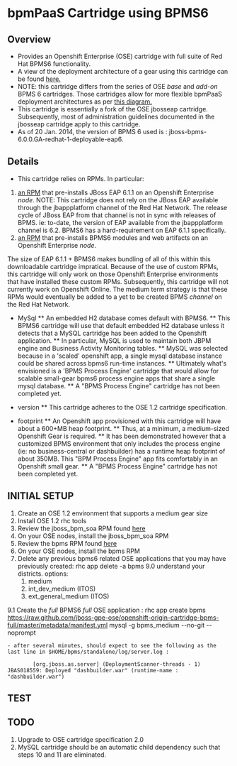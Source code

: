 bpmPaaS Cartridge using BPMS6
==============================

Overview
--------
* Provides an Openshift Enterprise (OSE) cartridge with full suite of Red Hat BPMS6 functionality.  
* A view of the deployment architecture of a gear using this cartridge can be found [here.](https://raw.github.com/jboss-gpe-ose/openshift-origin-cartridge-bpms-full/master/doc/images/bpmPaaS-standalone-deployment-architecture.png)
* NOTE: this cartridge differs from the series of OSE *base* and *add-on* BPMS 6 cartridges.
  Those cartridges allow for more flexible bpmPaaS deployment architectures as per [this diagram.](https://raw.github.com/jbride/openshift-origin-cartridge-bpms-base/master/doc/bpmPaaS_Overview/images/bpms6-deployment-architecture-openshift.png)
* This cartridge is essentially a fork of the OSE jbosseap cartridge.
  Subsequently, most of administration guidelines documented in the jbosseap cartridge apply to this cartridge.
* As of 20 Jan. 2014, the version of BPMS 6 used is :  jboss-bpms-6.0.0.GA-redhat-1-deployable-eap6.


Details
-------
* This cartridge relies on RPMs.  In particular:

1. [an RPM](https://github.com/jboss-gpe-ose/jboss_bpm_soa_rpmbuild) that pre-installs JBoss EAP 6.1.1 on an Openshift Enterprise _node_.  NOTE:  This cartridge does not rely on the JBoss EAP available through the jbappplatform channel of the Red Hat Network.  The release cycle of JBoss EAP from that channel is not in sync with releases of BPMS.  ie:  to-date, the version of EAP available from the jbappplatform channel is 6.2.  BPMS6 has a hard-requirement on EAP 6.1.1 specifically.
2. [an RPM](https://github.com/jboss-gpe-ose/bpms_rpmbuild)  that pre-installs BPMS6 modules and web artifacts on an Openshift Enterprise _node_.


The size of EAP 6.1.1 + BPMS6  makes bundling of all of this within this downloadable cartridge impratical.  Because of the use of custom RPMs, this cartridge will only work on those Openshift Enterprise environments that have installed these custom RPMs.  Subsequently, this cartridge will not currently work on Openshift Online.  The medium term strategy is that these RPMs would eventually be added to a yet to be created BPMS _channel_ on the Red Hat Network.

* MySql
** An embedded H2 database comes default with BPMS6.
** This BPMS6 cartridge will use that default embedded H2 database unless it detects that a MySQL cartridge has been added to the Openshift application.
** In particular, MySQL is used to maintain both JBPM engine and Business Activity Monitoring tables.
** MySQL was selected because in a 'scaled' openshift app, a single mysql database instance could be shared across bpms6 run-time instances.
** Ultimately what's envisioned is a 'BPMS Process Engine' cartridge that would allow for scalable small-gear bpms6 process engine apps that share a single mysql database.
** A "BPMS Process Engine" cartridge has not been completed yet.  

* version
** This cartridge adheres to the OSE 1.2 cartridge specification.

* footprint
** An Openshift app provisioned with this cartridge will have about a 600+MB heap footprint.
** Thus, at a minimum, a medium-sized Openshift Gear is required.
** It has been demonstrated however that a customized BPMS environment that only includes the process engine (ie:  no business-central or dashbuilder) has a runtime heap footprint of about 350MB.  This "BPM Process Engine" app fits comfortably in an Openshift small gear.
** A "BPMS Process Engine" cartridge has not been completed yet.  

  

INITIAL SETUP          
--------------------
1.  Create an OSE 1.2 environment that supports a medium gear size
2.  Install OSE 1.2 rhc tools
3.  Review the jboss_bpm_soa RPM found [here](https://github.com/jboss-gpe-ose/jboss_bpm_soa_rpmbuild)
4.  On your OSE nodes, install the jboss_bpm_soa RPM    
5.  Review the bpms RPM found [here](https://github.com/jboss-gpe-ose/bpms_rpmbuild)
7.  On your OSE nodes, install the bpms RPM    
8.  Delete any previous bpms6 related OSE applications that you may have previously created:
      rhc app delete -a bpms
9.0 understand your districts. options:
    1)  medium
    2)  int_dev_medium (ITOS)
    3)  ext_general_medium (ITOS)
    
9.1 Create the *full* BPMS6 *full* OSE application :
      rhc app create bpms https://raw.github.com/jboss-gpe-ose/openshift-origin-cartridge-bpms-full/master/metadata/manifest.yml mysql -g bpms_medium --no-git --noprompt

    - after several minutes, should expect to see the following as the last line in $HOME/bpms/standalone/log/server.log :

            [org.jboss.as.server] (DeploymentScanner-threads - 1) JBAS018559: Deployed "dashbuilder.war" (runtime-name : "dashbuilder.war")


TEST
--------------------
    
    
TODO
----
1)  Upgrade to OSE cartridge specification 2.0
2)  MySQL cartridge should be an automatic child dependency such that steps 10 and 11 are eliminated.
